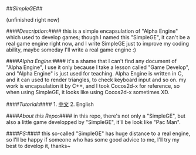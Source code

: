 ##*SimpleGE*##

(unfinished right now)

####*Description:*####
	this is a simple encapsulation of "Alpha Engine" which used to develop games;
	though I named this "SimpleGE", it can't be a real game engine right now, 
	and I write SimpleGE just to improve my coding ability, 
	maybe someday I'll write a real game engine :)

####*Alpha Engine:*####
	it's a shame that I can't find any document of "Alpha Engine", 
	I use it only because I take a lesson called "Game Develop", 
	and "Alpha Engine" is just used for teaching.
	Alpha Engine is written in C,
	and it can used to render triangles, to check keyboard input and so on.
	my work is encapsulation it by C++, and I took Cocos2d-x for reference, 
	so when using SimpleGE, it looks like using Cocos2d-x sometimes XD.

####*Tutorial:*####
	1. [中文](https://github.com/KJTang/SimpleGE/blob/master/Tutorial/Zh/README.md)
	2. English
	
####*About this Repo:*####
	in this repo, there's not only a "SimpleGE",
	but also a little game developped by "SimpleGE",
	it'll be look like "Pac Man".
	
####*PS:*####
	this so-called "SimpleGE" has huge distance to a real engine,
	so I'll be happy if someone who has some good advice to me,
	I'll try my best to develop it, thanks~
